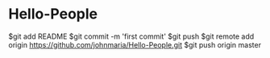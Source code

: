 Hello-People
============
$git add README
$git commit -m 'first commit'
$git push
$git remote add origin https://github.com/johnmaria/Hello-People.git
$git push origin master
